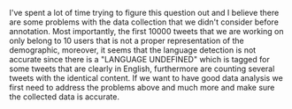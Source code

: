 I've spent a lot of time trying to figure this question out and I believe there are some problems with the data collection that we didn't consider before annotation. Most importantly, the first 10000 tweets that we are working on only belong to 10 users that is not a proper representation of the demographic, moreover, it seems that the language detection is not accurate since there is a "LANGUAGE UNDEFINED" which is tagged for some tweets that are clearly in English, furthermore are counting several tweets with the identical content. If we want to have good data analysis we first need to address the problems above and much more and make sure the collected data is accurate.